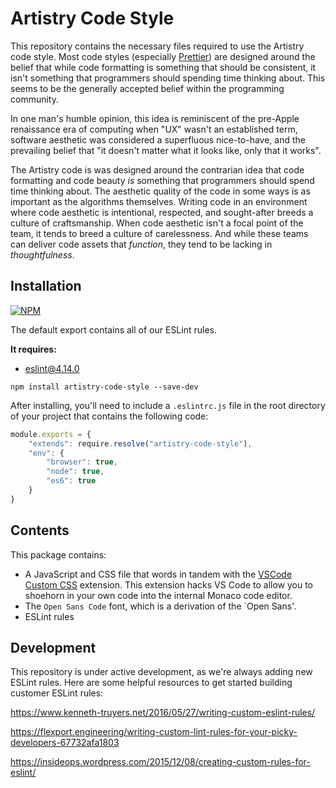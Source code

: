 # Artistry Code Style

This repository contains the necessary files required to use the Artistry code style. Most code styles (especially [Prettier](https://prettier.io/)) are designed around the belief that while code formatting is something that should be consistent, it isn't something that programmers should spending time thinking about. This seems to be the generally accepted belief within the programming community.

In one man's humble opinion, this idea is reminiscent of the pre-Apple renaissance era of computing when "UX" wasn't an established term, software aesthetic was considered a superfluous nice-to-have, and the prevailing belief  that "it doesn't matter what it looks like, only that it works".

The Artistry code is was designed around the contrarian idea that code formatting and code beauty *is* something that programmers should spend time thinking about. The aesthetic quality of the code in some ways is as important as the algorithms themselves. Writing code in an environment where code aesthetic is intentional, respected, and sought-after breeds a culture of craftsmanship. When code aesthetic isn't a focal point of the team, it tends to breed a culture of carelessness. And while these teams can deliver code assets that *function*, they tend to be lacking in *thoughtfulness*.


## Installation

[![NPM](https://nodei.co/npm/artistry-code-style.png)](https://npmjs.org/package/artistry-code-style)

The default export contains all of our ESLint rules.

**It requires:**
* [eslint@4.14.0](https://github.com/eslint/eslint)

```
npm install artistry-code-style --save-dev
```

After installing, you'll need to include a `.eslintrc.js` file in the root directory of your project that contains the following code:

```javascript
module.exports = {
	"extends": require.resolve("artistry-code-style"),
	"env": {
		"browser": true,
		"node": true,
		"es6": true
	}
}
```

## Contents

This package contains:

- A JavaScript and CSS file that words in tandem with the [VSCode Custom CSS](https://github.com/be5invis/vscode-custom-css) extension. This extension hacks VS Code to allow you to shoehorn in your own code into the internal Monaco code editor. 
- The `Open Sans Code` font, which is a derivation of the `Open Sans'.
- ESLint rules

## Development

This repository is under active development, as we're always adding new ESLint rules. Here are some helpful resources to get started building customer ESLint rules:

https://www.kenneth-truyers.net/2016/05/27/writing-custom-eslint-rules/

https://flexport.engineering/writing-custom-lint-rules-for-your-picky-developers-67732afa1803

https://insideops.wordpress.com/2015/12/08/creating-custom-rules-for-eslint/
